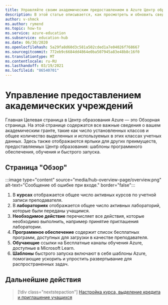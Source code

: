 ```yaml
---
title: Управляйте своим академическим предоставлением в Azure Центр образования
description: В этой статье описывается, как просмотреть и обновить сведения о академическим гранте на странице обзора Центр образования Azure.
author: v-shmck
ms.author: rymend
ms.topic: how-to
ms.service: azure-education
ms.subservice: education-hub
ms.date: 06/30/2020
ms.openlocfilehash: 5a29fa8d60d3c581a502cded1a7e04026f768667
ms.sourcegitcommit: 772eb9c6684dd4864e0ba507945a83e48b8c16f0
ms.translationtype: MT
ms.contentlocale: ru-RU
ms.lasthandoff: 03/19/2021
ms.locfileid: "86540701"
---
```

# <a name="managing-your-academic-grant"></a>Управление предоставлением академических учреждений

Главная Целевая страница в Центр образования Azure — это Обзорная страница. На этой странице содержатся все важные сведения о вашем академическим гранте, такие как число установленных классов и общее количество выделенных и используемых в этих классах учетных данных. Здесь также отображаются ярлыки для других преимуществ, предоставляемых Центр образования: шаблоны программного обеспечения, обучения и быстрого запуска.

## <a name="overview-page"></a>Страница "Обзор"
:::image type="content" source="media/hub-overview-page/overview.png" alt-text="Сообщение об ошибке при входе." border="false":::

1. В **курсах** отображается общее число активных курсов по учетной записи преподавателя.
1. В **лабораториях** отображается общее число активных лабораторий, которые были переданы учащимся.
1. **Необходимое действие** перечисляет все действия, которые необходимо выполнить, например принятие приглашения лаборатории.
1. **Программное обеспечение** содержит список бесплатных программ, доступных для загрузки в качестве преподавателя.
1. **Обучающие** ссылки на Бесплатные каналы обучения Azure, доступные в Microsoft Learn.
1. **Шаблоны** быстрого запуска включают в себя шаблоны Azure, помогающие ускорить и упростить развертывание для распространенных задач.

## <a name="next-steps"></a>Дальнейшие действия

> [!div class="nextstepaction"]
> [Настройка курса, выделение кредита и приглашение учащихся](create-assignment-allocate-credit.md)

